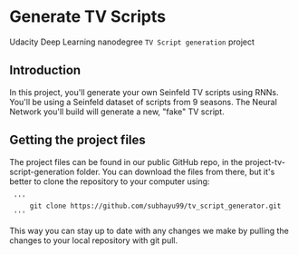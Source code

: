 # Generate TV Scripts
Udacity Deep Learning nanodegree `TV Script generation` project 

## Introduction
In this project, you'll generate your own Seinfeld TV scripts using RNNs. You'll be using a Seinfeld dataset of scripts from 9 seasons. The Neural Network you'll build will generate a new, "fake" TV script.

## Getting the project files
The project files can be found in our public GitHub repo, in the project-tv-script-generation folder. You can download the files from there, but it's better to clone the repository to your computer using:

     '''
         git clone https://github.com/subhayu99/tv_script_generator.git
     '''

This way you can stay up to date with any changes we make by pulling the changes to your local repository with git pull.
